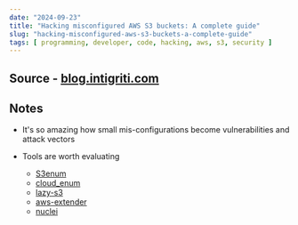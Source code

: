 ```yaml
---
date: "2024-09-23"
title: "Hacking misconfigured AWS S3 buckets: A complete guide"
slug: "hacking-misconfigured-aws-s3-buckets-a-complete-guide"
tags: [ programming, developer, code, hacking, aws, s3, security ]
---
```




## Source - [blog.intigriti.com][1]

## Notes
* It's so amazing how small mis-configurations become vulnerabilities and attack vectors
* Tools are worth evaluating
  * [S3enum][2]
  * [cloud_enum][3]
  * [lazy-s3][4]
  * [aws-extender][5]
  * [nuclei][6]



   [1]: https://blog.intigriti.com/hacking-tools/hacking-misconfigured-aws-s3-buckets-a-complete-guide
   [2]: /saves/s3-enum/
   [3]: /saves/cloud-enum/
   [4]: /saves/lazy-s3/
   [5]: /saves/aws-extender/
   [6]: /saves/nuclei/
